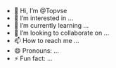 - 👋 Hi, I’m @Topvse
- 👀 I’m interested in ...
- 🌱 I’m currently learning ...
- 💞️ I’m looking to collaborate on ...
- 📫 How to reach me ...
- 😄 Pronouns: ...
- ⚡ Fun fact: ...

<!---
Topvse/Topvse is a ✨ special ✨ repository because its `README.md` (this file) appears on your GitHub profile.
You can click the Preview link to take a look at your changes.
--->
